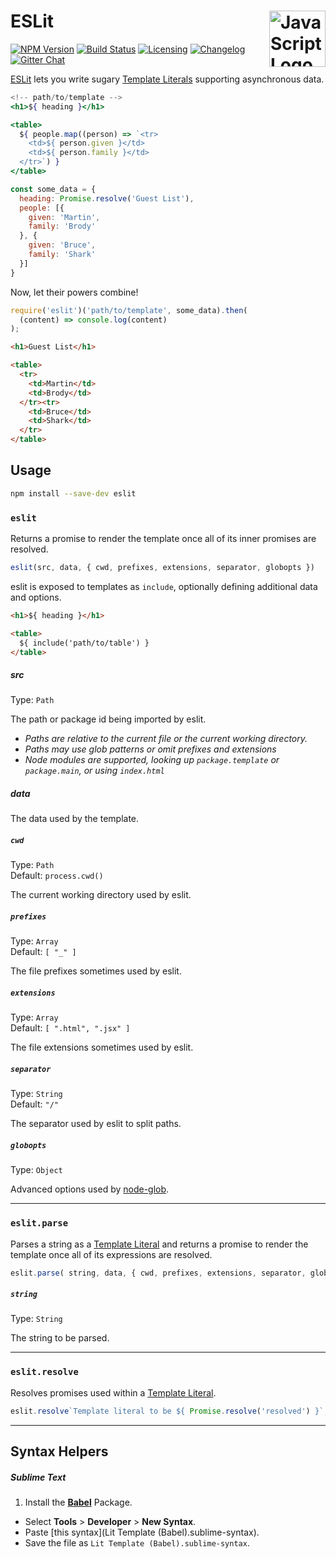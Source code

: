 # ESLit [<img src="https://upload.wikimedia.org/wikipedia/commons/9/99/Unofficial_JavaScript_logo_2.svg" alt="JavaScript Logo" width="90" height="90" align="right">][ESLit]

[![NPM Version][npm-img]][npm-url]
[![Build Status][cli-img]][cli-url]
[![Licensing][lic-img]][lic-url]
[![Changelog][log-img]][log-url]
[![Gitter Chat][git-img]][git-url]

[ESLit] lets you write sugary [Template Literals] supporting asynchronous data.

```jsx
<!-- path/to/template -->
<h1>${ heading }</h1>

<table>
  ${ people.map((person) => `<tr>
    <td>${ person.given }</td>
    <td>${ person.family }</td>
  </tr>`) }
</table>
```

```js
const some_data = {
  heading: Promise.resolve('Guest List'),
  people: [{
    given: 'Martin',
    family: 'Brody'
  }, {
    given: 'Bruce',
    family: 'Shark'
  }]
}
```

Now, let their powers combine!

```js
require('eslit')('path/to/template', some_data).then(
  (content) => console.log(content)
);
```

```html
<h1>Guest List</h1>

<table>
  <tr>
    <td>Martin</td>
    <td>Brody</td>
  </tr><tr>
    <td>Bruce</td>
    <td>Shark</td>
  </tr>
</table>
```

## Usage

```sh
npm install --save-dev eslit
```

### `eslit`

Returns a promise to render the template once all of its inner promises are resolved.

```js
eslit(src, data, { cwd, prefixes, extensions, separator, globopts })
```

eslit is exposed to templates as `include`, optionally defining additional data and options.

```html
<h1>${ heading }</h1>

<table>
  ${ include('path/to/table') }
</table>
```

##### src

Type: `Path`

The path or package id being imported by eslit.

- *Paths are relative to the current file or the current working directory.*
- *Paths may use glob patterns or omit prefixes and extensions*
- *Node modules are supported, looking up `package.template` or `package.main`, or using `index.html`*

##### data

The data used by the template.

##### `cwd`

Type: `Path`  
Default: `process.cwd()`

The current working directory used by eslit.

##### `prefixes`

Type: `Array`  
Default: `[ "_" ]`

The file prefixes sometimes used by eslit.

##### `extensions`

Type: `Array`  
Default: `[ ".html", ".jsx" ]`

The file extensions sometimes used by eslit.

##### `separator`

Type: `String`  
Default: `"/"`

The separator used by eslit to split paths.

##### `globopts`

Type: `Object`

Advanced options used by [node-glob].

---

### `eslit.parse`

Parses a string as a [Template Literal] and returns a promise to render the template once all of its expressions are resolved.

```js
eslit.parse( string, data, { cwd, prefixes, extensions, separator, globopts } );
```

##### `string`

Type: `String`

The string to be parsed.

---

### `eslit.resolve`

Resolves promises used within a [Template Literal].

```js
eslit.resolve`Template literal to be ${ Promise.resolve('resolved') }`;
```

---

## Syntax Helpers

##### Sublime Text

1. Install the **[Babel](https://packagecontrol.io/packages/Babel)** Package.
-  Select **Tools** > **Developer** > **New Syntax**.
-  Paste [this syntax](Lit Template (Babel).sublime-syntax).
-  Save the file as `Lit Template (Babel).sublime-syntax`.

[ESLit]: https://github.com/jonathantneal/eslit
[Template Literal]: https://developer.mozilla.org/en-US/docs/Web/JavaScript/Reference/Template_literals
[Template Literals]: https://developer.mozilla.org/en-US/docs/Web/JavaScript/Reference/Template_literals
[node-glob]: https://github.com/isaacs/node-glob

[npm-url]: https://www.npmjs.com/package/eslit
[npm-img]: https://img.shields.io/npm/v/eslit.svg
[cli-url]: https://travis-ci.org/jonathantneal/eslit
[cli-img]: https://img.shields.io/travis/jonathantneal/eslit.svg
[lic-url]: LICENSE.md
[lic-img]: https://img.shields.io/npm/l/eslit.svg
[log-url]: CHANGELOG.md
[log-img]: https://img.shields.io/badge/changelog-md-blue.svg
[git-url]: https://gitter.im/jonathantneal/eslit
[git-img]: https://img.shields.io/badge/chat-gitter-blue.svg
